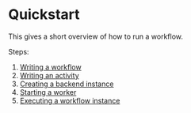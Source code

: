 # Quickstart

This gives a short overview of how to run a workflow.

Steps:

1. [Writing a workflow](./workflow)
1. [Writing an activity](./activity)
1. [Creating a backend instance](./backend)
1. [Starting a worker](./worker)
1. [Executing a workflow instance](./start)